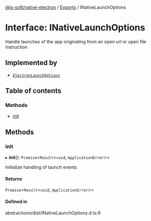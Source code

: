 [@js-soft/native-electron](../README.md) / [Exports](../modules.md) / INativeLaunchOptions

# Interface: INativeLaunchOptions

Handle launches of the app originating from an open url or open file instruction

## Implemented by

- [`ElectronLaunchOptions`](../classes/ElectronLaunchOptions.md)

## Table of contents

### Methods

- [init](INativeLaunchOptions.md#init)

## Methods

### init

▸ **init**(): `Promise`<`Result`<`void`, `ApplicationError`\>\>

Initialize handling of launch events

#### Returns

`Promise`<`Result`<`void`, `ApplicationError`\>\>

#### Defined in

abstractions/dist/INativeLaunchOptions.d.ts:9
